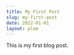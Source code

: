 ```yaml
---
title: My First Post
slug: my-first-post
date: 2022-01-01
layout: plum
---
```


This is my first blog post.
